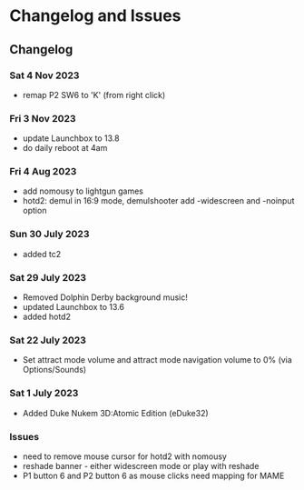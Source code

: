 # Changelog and Issues

## Changelog

### Sat 4 Nov 2023

* remap P2 SW6 to 'K' (from right click)

### Fri 3 Nov 2023

* update Launchbox to 13.8
* do daily reboot at 4am
  
### Fri 4 Aug 2023

* add nomousy to lightgun games
* hotd2: demul in 16:9 mode, demulshooter add -widescreen and -noinput option


### Sun 30 July 2023

* added tc2

### Sat 29 July 2023

* Removed Dolphin Derby background music!
* updated Launchbox to 13.6
* added hotd2

### Sat 22 July 2023

* Set attract mode volume and attract mode navigation volume to 0% (via Options/Sounds)

### Sat 1 July 2023

* Added Duke Nukem 3D:Atomic Edition (eDuke32)

### Issues

* need to remove mouse cursor for hotd2 with nomousy
* reshade banner - either widescreen mode or play with reshade
* P1 button 6 and P2 button 6 as mouse clicks need mapping for MAME

